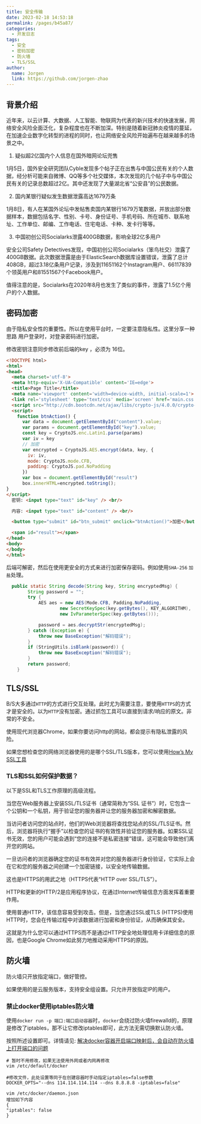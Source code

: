 ```yaml
---
title: 安全传输
date: 2023-02-18 14:53:18
permalink: /pages/b45a87/
categories:
  - 开发日志
tags:
  - 安全
  - 密码加密
  - 防火墙
  - TLS/SSL
author: 
  name: Jorgen
  link: https://github.com/jorgen-zhao
---
```


## 背景介绍
近年来，以云计算、大数据、人工智能、物联网为代表的新兴技术的快速发展，网络安全风险全面泛化，复杂程度也在不断加深。特别是随着新冠肺炎疫情的蔓延，在加速企业数字化转型的进程的同时，也让网络安全风险开始遍布在越来越多的场景之中。

<!-- more -->

1. 疑似超2亿国内个人信息在国外暗网论坛兜售

1月5日，国外安全研究团队Cyble发现多个帖子正在出售与中国公民有关的个人数据，经分析可能来自微博、QQ等多个社交媒体，本次发现的几个帖子中与中国公民有关的记录总数超过2亿。其中还发现了大量湖北省“公安县”的公民数据。

2. 国内某银行疑似发生数据泄露高达1679万条

1月8日，有人在某国外论坛中发帖售卖国内某银行1679万笔数据，并放出部分数据样本，数据包括名字、性别、卡号、身份证号、手机号码、所在城市、联系地址、工作单位、邮编、工作电话、住宅电话、卡种、发卡行等等。

3. 中国初创公司Socialarks泄露400GB数据，影响全球2亿多用户

安全公司Safety Detectives发现，中国初创公司Socialarks（笨鸟社交）泄露了400GB数据。此次数据泄露是由于ElasticSearch数据库设置错误，泄露了总计408GB，超过3.18亿条用户记录，涉及到11651162个Instagram用户、66117839个领英用户和81551567个Facebook用户。

值得注意的是，Socialarks在2020年8月也发生了类似的事件，泄露了1.5亿个用户的个人数据。

## 密码加密
由于隐私安全性的重要性。所以在使用平台时，一定要注意隐私性。这里分享一种思路
用户登录时，对登录密码进行加密。

修改密钥注意同步修改前后端的key ，必须为 16位。
```HTML
<!DOCTYPE html>
<html>
<head>
  <meta charset='utf-8'>
  <meta http-equiv='X-UA-Compatible' content='IE=edge'>
  <title>Page Title</title>
  <meta name='viewport' content='width=device-width, initial-scale=1'>
  <link rel='stylesheet' type='text/css' media='screen' href='main.css'>
  <script src="http://cdn.bootcdn.net/ajax/libs/crypto-js/4.0.0/crypto-js.js"></script>
  <script>
    function btnAction() {
      var data = document.getElementById("content").value;
      var params = document.getElementById("key").value;
      const key = CryptoJS.enc.Latin1.parse(params)
      var iv = key
      // 加密
      var encrypted = CryptoJS.AES.encrypt(data, key, {
        iv: iv,
        mode: CryptoJS.mode.CFB,
        padding: CryptoJS.pad.NoPadding
      })
      var box = document.getElementById("result")
      box.innerHTML=encrypted.toString();
}
</script>
  密钥: <input type="text" id="key" /> <br/>

  内容: <input type="text" id="content" /> <br/>

  <button type="submit" id="btn_submit" onclick="btnAction()">加密</button> <br>

  <span id="result"></span>
</head>
<body>
</body>
</html>
```



后端可解密，然后在使用更安全的方式来进行加密保存密码。例如使用`SHA-256`  `加盐`处理。
```java
  public static String decode(String key, String encryptedMsg) {
        String password = "";
        try {
            AES aes = new AES(Mode.CFB, Padding.NoPadding,
                    new SecretKeySpec(key.getBytes(), KEY_ALGORITHM),
                    new IvParameterSpec(key.getBytes()));

            password = aes.decryptStr(encryptedMsg);
        } catch (Exception e) {
            throw new BaseException("解码错误");
        }
        if (StringUtils.isBlank(password)) {
            throw new BaseException("解码错误");
        }
        return password;
    }
  ```


## TLS/SSL
B/S大多通过`HTTP`的方式进行交互处理。此时尤为需要注意，要使用`HTTPS`的方式才是安全的。以为`HTTP`没有加密。通过抓包工具可以直接到请求/响应的原文。非常的不安全。

使用现代浏览器Chrome，如果你要访问http的网站，都会提示有隐私泄露的风险。

如果您想检查您的网络浏览器使用的是哪个SSL/TLS版本，您可以使用[How’s My SSL工具](https://www.wbolt.com/go?_=bcf9bfdeabaHR0cHM6Ly93d3cuaG93c215c3NsLmNvbS8%3D)

### TLS和SSL如何保护数据？
以下是SSL和TLS工作原理的高级流程。

当您在Web服务器上安装SSL/TLS证书（通常简称为“SSL 证书”）时，它包含一个公钥和一个私钥，用于验证您的服务器并让您的服务器加密和解密数据。

当访问者访问您的站点时，他们的Web浏览器将查找您站点的SSL/TLS证书。然后，浏览器将执行“握手”以检查您的证书的有效性并验证您的服务器。如果SSL证书无效，您的用户可能会遇到“您的连接不是私密连接”错误，这可能会导致他们离开您的网站。

一旦访问者的浏览器确定您的证书有效并对您的服务器进行身份验证，它实际上会在它和您的服务器之间创建一个加密链接，以安全地传输数据。

这也是HTTPS的用武之地（HTTPS代表“HTTP over SSL/TLS”）。

HTTP和更新的HTTP/2是应用程序协议，在通过Internet传输信息方面发挥着重要作用。

使用普通HTTP，该信息容易受到攻击。但是，当您通过SSL或TLS (HTTPS)使用HTTP时，您会在传输过程中对该数据进行加密和身份验证，从而确保其安全。

这就是为什么您可以通过HTTPS而不是通过HTTP安全地处理信用卡详细信息的原因，也是Google Chrome如此努力地推动采用HTTPS的原因。

## 防火墙
防火墙只开放指定端口，做好管控。

如果使用的是云服务版本，支持安全组设置。只允许开放指定IP的用户。

### 禁止docker使用iptables防火墙
使用`docker run -p 端口:端口启动容器`时，`docker`会绕过防火墙firewalld的，原理是修改了iptables，那不让它修改iptables即可，此方法无需切换默认防火墙。

按照所述设置即可。详情请见: [解决docker容器开启端口映射后，会自动在防火墙上打开端口的问题](https://blog.51cto.com/u_15069438/4537315)

```shell
# 暂时不用修改，如果无法使用外网或者内网再修改
vim /etc/default/docker

#修改文件，此处设置等同于在创建容器时手动指定iptables=false参数
DOCKER_OPTS="--dns 114.114.114.114 --dns 8.8.8.8 -iptables=false"
```

```shell
vim /etc/docker/daemon.json
增加如下内容
{
"iptables": false
}
```